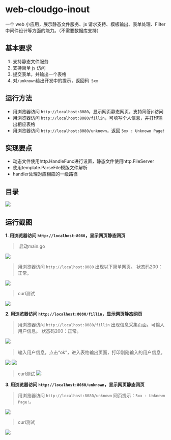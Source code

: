 # web-cloudgo-inout
一个 web 小应用，展示静态文件服务、js 请求支持、模板输出、表单处理、Filter 中间件设计等方面的能力。（不需要数据库支持）


## 基本要求
1. 支持静态文件服务
2. 支持简单 js 访问
3. 提交表单，并输出一个表格
4. 对`` /unknown ``给出开发中的提示，返回码`` 5xx``

## 运行方法
* 用浏览器访问 ``http://localhost:8080``，显示网页静态网页，支持简答js访问
* 用浏览器访问 ``http://localhost:8080/fillin``，可填写个人信息，并打印输出相应表格
* 用浏览器访问 ``http://localhost:8080/unknown``，返回 ``5xx : Unknown Page!``


## 实现要点
* 动态文件使用http.HandleFunc进行设置，静态文件使用http.FileServer
* 使用template.ParseFile模版文件解析
* handler处理对应相应的一级路径

## 目录

![](http://img.blog.csdn.net/20171121213206564)
    
## 运行截图
**1. 用浏览器访问 ``http://localhost:8080``，显示网页静态网页**
  
>  启动main.go

![](http://img.blog.csdn.net/20171121213304774)
  
  
> 用浏览器访问 ``http://localhost:8080``
出现以下简单网页。
状态码200：正常。

![](http://img.blog.csdn.net/20171121213329641)
  
  
> curl测试

![](http://img.blog.csdn.net/20171121213525434)

**2. 用浏览器访问 ``http://localhost:8080/fillin``，显示网页静态网页**

> 用浏览器访问 ``http://localhost:8080/fillin``
出现信息采集页面。可输入用户信息。
状态码200：正常。

![](http://img.blog.csdn.net/20171121213547043)
  
> 输入用户信息，点击“ok”，进入表格输出页面，打印刚刚输入的用户信息。

![](http://img.blog.csdn.net/20171121213718977)
![](http://img.blog.csdn.net/20171121213731816)

> curl测试
![](http://img.blog.csdn.net/20171121213851854)


**3. 用浏览器访问 ``http://localhost:8080/unknown``，显示网页静态网页**

> 用浏览器访问 ``http://localhost:8080/unknown``
网页提示：``5xx : Unknown Page!``。

![](http://img.blog.csdn.net/20171121213910571)
  
  
> curl测试

![](http://img.blog.csdn.net/20171121213927415)


## 
  
  
